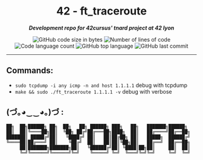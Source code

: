 <h1 align="center">
	42 - ft_traceroute
</h1>

<p align="center">
	<b><i>Development repo for 42cursus' tnard project at 42 lyon</i></b><br>
</p>

<p align="center">
	<img alt="GitHub code size in bytes" src="https://img.shields.io/github/languages/code-size/PandeoF1/42-ft_traceroute?color=blueviolet" />
	<img alt="Number of lines of code" src="https://img.shields.io/tokei/lines/github/PandeoF1/42-ft_traceroute?color=blueviolet" />
	<img alt="Code language count" src="https://img.shields.io/github/languages/count/PandeoF1/42-ft_traceroute?color=blue" />
	<img alt="GitHub top language" src="https://img.shields.io/github/languages/top/PandeoF1/42-ft_traceroute?color=blue" />
	<img alt="GitHub last commit" src="https://img.shields.io/github/last-commit/PandeoF1/42-ft_traceroute?color=brightgreen" />
</p>

---

## Commands:
- `sudo tcpdump -i any icmp -n and host 1.1.1.1` debug with tcpdump
- `make && sudo ./ft_traceroute 1.1.1.1 -v` debug with verbose

## (づ｡◕‿‿◕｡)づ :
```
██╗  ██╗██████╗ ██╗  ██╗   ██╗ ██████╗ ███╗   ██╗   ███████╗██████╗ 
██║  ██║╚════██╗██║  ╚██╗ ██╔╝██╔═══██╗████╗  ██║   ██╔════╝██╔══██╗
███████║ █████╔╝██║   ╚████╔╝ ██║   ██║██╔██╗ ██║   █████╗  ██████╔╝
╚════██║██╔═══╝ ██║    ╚██╔╝  ██║   ██║██║╚██╗██║   ██╔══╝  ██╔══██╗
     ██║███████╗███████╗██║   ╚██████╔╝██║ ╚████║██╗██║     ██║  ██║
     ╚═╝╚══════╝╚══════╝╚═╝    ╚═════╝ ╚═╝  ╚═══╝╚═╝╚═╝     ╚═╝  ╚═╝
```

